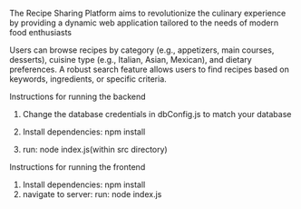 The Recipe Sharing Platform aims to revolutionize the culinary experience by providing a dynamic web application tailored to the needs of modern food enthusiasts

Users can browse recipes by category (e.g., appetizers, main courses, desserts), cuisine type (e.g., Italian, Asian, Mexican), and dietary preferences.
A robust search feature allows users to find recipes based on keywords, ingredients, or specific criteria.

Instructions for running the backend

1. Change the database credentials in dbConfig.js to match your database

2. Install dependencies:
npm install

3. run: 
node index.js(within src directory)

Instructions for running the frontend

1. Install dependencies: npm install
2. navigate to server: run: node index.js

